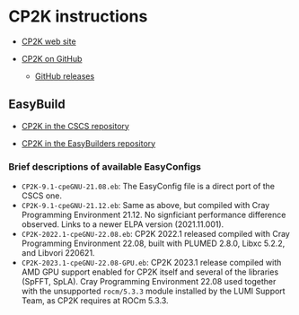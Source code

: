 # CP2K instructions

-   [CP2K web site](https://www.cp2k.org/)

-   [CP2K on GitHub](https://github.com/cp2k/cp2k)

    -   [GitHub releases](https://github.com/cp2k/cp2k/releases)

## EasyBuild

-   [CP2K in the CSCS repository](https://github.com/eth-cscs/production/tree/master/easybuild/easyconfigs/c/CP2K)

-   [CP2K in the EasyBuilders repository](https://github.com/easybuilders/easybuild-easyconfigs/tree/develop/easybuild/easyconfigs/c/CP2K)

### Brief descriptions of available EasyConfigs

-   `CP2K-9.1-cpeGNU-21.08.eb`: The EasyConfig file is a direct port of the CSCS one.
-   `CP2K-9.1-cpeGNU-21.12.eb`: Same as above, but compiled with Cray Programming Environment 21.12. 
    No signficiant performance difference observed. Links to a newer ELPA version (2021.11.001).
-   `CP2K-2022.1-cpeGNU-22.08.eb`: CP2K 2022.1 released compiled with Cray Programming Environment 22.08, 
    built with PLUMED 2.8.0, Libxc 5.2.2, and Libvori 220621.
-   `CP2K-2023.1-cpeGNU-22.08-GPU.eb`: CP2K 2023.1 release compiled with AMD GPU support enabled for CP2K 
    itself and several of the libraries (SpFFT, SpLA). Cray Programming Environment 22.08 used together with 
    the unsupported `rocm/5.3.3` module installed by the LUMI Support Team, as CP2K requires at ROCm 5.3.3.
